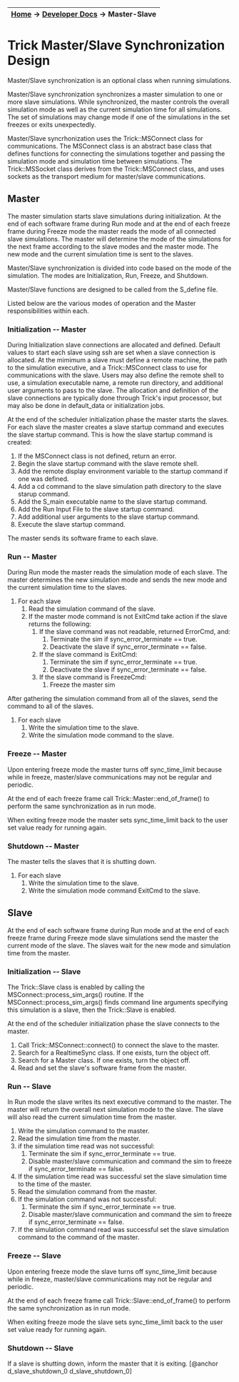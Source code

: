 | [Home](/trick) → [Developer Docs](Developer-Docs-Home) → Master-Slave |
|------------------------------------------------------------------|

# Trick Master/Slave Synchronization Design

Master/Slave synchronization is an optional class when running simulations.

Master/Slave synchronization synchronizes a master simulation to one or more slave
simulations.  While synchronized, the master controls the overall simulation
mode as well as the current simulation time for all simulations.  The set of
simulations may change mode if one of the simulations in the set freezes or exits
unexpectedly.

Master/Slave syncrhonization uses the Trick::MSConnect class for communications.
The MSConnect class is an abstract base class that defines functions for
connecting the simulations together and passing the simulation mode and
simulation time between simulations.  The Trick::MSSocket class derives from the
Trick::MSConnect class, and uses sockets as the transport medium for master/slave communications.

## Master

The master simulation starts slave simulations during initialization.  At the
end of each software frame during Run mode and at the end of each freeze frame
during Freeze mode the master reads the mode of all connected slave simulations.
The master will determine the mode of the simulations for the next frame
according to the slave modes and the master mode.  The new mode and the
current simulation time is sent to the slaves.

Master/Slave synchronization is divided into code based on the mode of the
simulation.  The modes are Initialization, Run, Freeze, and Shutdown.

Master/Slave functions are designed to be called from the S_define file.

Listed below are the various modes of operation and the Master
responsibilities within each.

### Initialization -- Master

During Initialization slave connections are allocated and defined.  Default
values to start each slave using ssh are set when a slave connection is
allocated.  At the mimimum a slave must define a remote machine, the path 
to the simulation executive, and a Trick::MSConnect class to use for
communications with the slave.  Users may also define the remote shell to use, 
a simulation executable name, a remote run directory, and additional user arguments
to pass to the slave.  The allocation and definition of the slave
connections are typically done through Trick's input processor, but may also be
done in default_data or initialization jobs.

At the end of the scheduler initialization phase the master starts the slaves.
For each slave the master creates a slave startup command and executes the 
slave startup command.  This is how the slave startup command is created:

1. If the MSConnect class is not defined, return an error.
1. Begin the slave startup command with the slave remote shell.
1. Add the remote display environment variable to the startup command if
   one was defined.
1. Add a cd command to the slave simulation path directory to the slave starup
   command.
1. Add the S_main executable name to the slave startup command.
1. Add the Run Input File to the slave startup command.
1. Add additional user arguments to the slave startup command.
1. Execute the slave startup command.

The master sends its software frame to each slave.

### Run -- Master

During Run mode the master reads the simulation mode of each slave.  The
master determines the new simulation mode and sends the new mode and the
current simulation time to the slaves.

1. For each slave
    1. Read the simulation command of the slave.
    1. If the master mode command is not ExitCmd take action if the slave
       returns the following:
        1. If the slave command was not readable, returned ErrorCmd, and:
            1. Terminate the sim if sync_error_terminate == true.
            1. Deactivate the slave if sync_error_terminate == false.
        1. If the slave command is ExitCmd:
            1. Terminate the sim if sync_error_terminate == true.
            1. Deactivate the slave if sync_error_terminate == false.
        1. If the slave command is FreezeCmd:
            1. Freeze the master sim

After gathering the simulation command from all of the slaves, send the
command to all of the slaves.

1. For each slave 
    1. Write the simulation time to the slave.
    1. Write the simulation mode command to the slave.

### Freeze -- Master

Upon entering freeze mode the master turns off sync_time_limit because while
in freeze, master/slave communications may not be regular and periodic.

At the end of each freeze frame call Trick::Master::end_of_frame() to perform the same
synchronization as in run mode.

When exiting freeze mode the master sets sync_time_limit back to the user
set value ready for running again.

### Shutdown -- Master

The master tells the slaves that it is shutting down.

1. For each slave
    1. Write the simulation time to the slave.
    1. Write the simulation mode command ExitCmd to the slave.


## Slave

At the end of each software frame during Run mode and at the end of each
freeze frame during Freeze mode slave simulations send the master the current
mode of the slave.  The slaves wait for the new mode and simulation time from
the master.

### Initialization -- Slave

The Trick::Slave class is enabled by calling the MSConnect::process_sim_args()
routine.  If the MSConnect::process_sim_args() finds command line arguments
specifying this simulation is a slave, then the Trick::Slave is enabled.

At the end of the scheduler initialization phase the slave connects to the
master.

1. Call Trick::MSConnect::connect() to connect the slave to the master.
1. Search for a RealtimeSync class.  If one exists, turn the object off.
1. Search for a Master class.  If one exists, turn the object off.
1. Read and set the slave's software frame from the master.

### Run -- Slave

In Run mode the slave writes its next executive command to the master.  The
master will return the overall next simulation mode to the slave.  The slave
will also read the current simulation time from the master.

1. Write the simulation command to the master.
1. Read the simulation time from the master.
1. if the simulation time read was not successful:
    1. Terminate the sim if sync_error_terminate == true.
    1. Disable master/slave communication and command the sim to freeze if sync_error_terminate == false.
1. If the simulation time read was successful set the slave simulation
   time to the time of the master.
1. Read the simulation command from the master.
1. If the simulation command was not successful:
    1. Terminate the sim if sync_error_terminate == true.
    1. Disable master/slave communication and command the sim to freeze if sync_error_terminate == false.
1. If the simulation command read was successful set the slave simulation
   command to the command of the master.

### Freeze -- Slave

Upon entering freeze mode the slave turns off sync_time_limit because while
in freeze, master/slave communications may not be regular and periodic.

At the end of each freeze frame call Trick::Slave::end_of_frame() to perform the same
synchronization as in run mode.

When exiting freeze mode the slave sets sync_time_limit back to the user
set value ready for running again.

### Shutdown -- Slave

If a slave is shutting down, inform the master that it is exiting.
[@anchor d_slave_shutdown_0 d_slave_shutdown_0]

